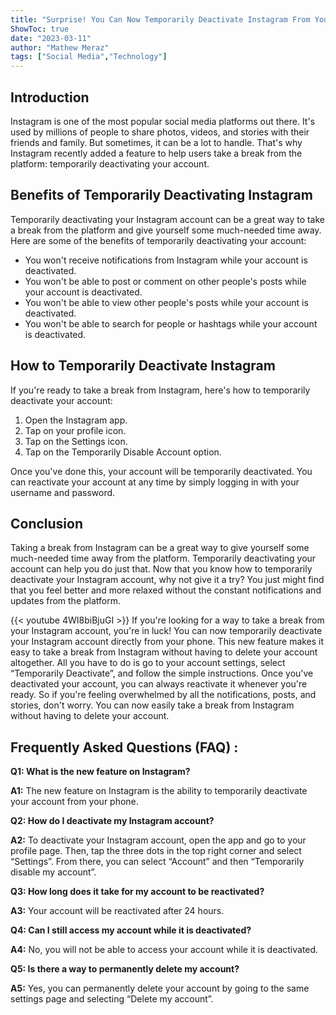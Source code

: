```yaml
---
title: "Surprise! You Can Now Temporarily Deactivate Instagram From Your Phone - Here's How!"
ShowToc: true 
date: "2023-03-11"
author: "Mathew Meraz" 
tags: ["Social Media","Technology"]
---
```

## Introduction

Instagram is one of the most popular social media platforms out there. It's used by millions of people to share photos, videos, and stories with their friends and family. But sometimes, it can be a lot to handle. That's why Instagram recently added a feature to help users take a break from the platform: temporarily deactivating your account.

## Benefits of Temporarily Deactivating Instagram

Temporarily deactivating your Instagram account can be a great way to take a break from the platform and give yourself some much-needed time away. Here are some of the benefits of temporarily deactivating your account:

* You won't receive notifications from Instagram while your account is deactivated.
* You won't be able to post or comment on other people's posts while your account is deactivated.
* You won't be able to view other people's posts while your account is deactivated.
* You won't be able to search for people or hashtags while your account is deactivated.

## How to Temporarily Deactivate Instagram

If you're ready to take a break from Instagram, here's how to temporarily deactivate your account:

1. Open the Instagram app.
2. Tap on your profile icon.
3. Tap on the Settings icon.
4. Tap on the Temporarily Disable Account option.

Once you've done this, your account will be temporarily deactivated. You can reactivate your account at any time by simply logging in with your username and password.

## Conclusion

Taking a break from Instagram can be a great way to give yourself some much-needed time away from the platform. Temporarily deactivating your account can help you do just that. Now that you know how to temporarily deactivate your Instagram account, why not give it a try? You just might find that you feel better and more relaxed without the constant notifications and updates from the platform.

{{< youtube 4WI8biBjuGI >}} 
If you're looking for a way to take a break from your Instagram account, you're in luck! You can now temporarily deactivate your Instagram account directly from your phone. This new feature makes it easy to take a break from Instagram without having to delete your account altogether. All you have to do is go to your account settings, select “Temporarily Deactivate”, and follow the simple instructions. Once you've deactivated your account, you can always reactivate it whenever you're ready. So if you're feeling overwhelmed by all the notifications, posts, and stories, don't worry. You can now easily take a break from Instagram without having to delete your account.

## Frequently Asked Questions (FAQ) :
**Q1: What is the new feature on Instagram?** 

**A1:** The new feature on Instagram is the ability to temporarily deactivate your account from your phone. 

**Q2: How do I deactivate my Instagram account?** 

**A2:** To deactivate your Instagram account, open the app and go to your profile page. Then, tap the three dots in the top right corner and select “Settings”. From there, you can select “Account” and then “Temporarily disable my account”. 

**Q3: How long does it take for my account to be reactivated?** 

**A3:** Your account will be reactivated after 24 hours. 

**Q4: Can I still access my account while it is deactivated?** 

**A4:** No, you will not be able to access your account while it is deactivated. 

**Q5: Is there a way to permanently delete my account?** 

**A5:** Yes, you can permanently delete your account by going to the same settings page and selecting “Delete my account”.




